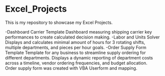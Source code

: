 # Excel_Projects

This is my repository to showcase my Excel Projects. 


-Dashboard Carrier Template
  Dashboard measuring shipping carrier key performances to create calculated decision making. 
-Labor and Units Solver
  Displays and calculates minimal amount of hours for 3 rotating shifts, multiple departments, and pieces per hour goals. 
-Order Supply Form Template
  Template for any business to streamline supply ordering for different departments. Displays a dynamic reporting of department costs across a timeline, vendor ordering frequencies, and budget allocation. Order supply form was created with VBA Userform and mapping. 
